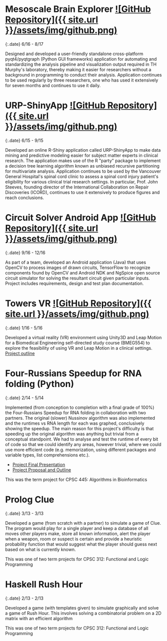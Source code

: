 # Mesoscale Brain Explorer  [![GitHub Repository]({{ site.url }}/assets/img/github.png)](https://github.com/Frikster/Mesoscale-Brain-Explorer)

{:.date}
6/16 - 8/17

Designed and developed a user-friendly standalone cross-platform pyqt4/pyqtgraph (Python GUI frameworks) application for automating and standardizing the analysis pipeline and visualization output required in TH Murphy's laboratory, thereby making it easier for researchers without a background in programming to conduct their analysis. Application continues to be used regularly by three researchers, one who has used it extensively for seven months and continues to use it daily.

# URP-ShinyApp [![GitHub Repository]({{ site.url }}/assets/img/github.png)](https://github.com/Frikster/URP-ShinyApp)

{:.date}
6/15 - 9/15

Developed an online R-Shiny application called URP-ShinyApp to make data mining and predictive modeling easier for subject matter experts in clinical research. The application makes use of the R "party" package to implement a decision tree learning algorithm known as unbiased recursive partitioning for multivariate analysis. Application continues to be used by the Vancouver General Hospital's spinal cord clinic to assess a spinal cord injury patient's eligibility for various clinical trial research settings. In particular, Prof. John Steeves, founding director of the International Collaboration on Repair Discoveries (ICORD), continues to use it extensively to produce figures and reach conclusions.

# Circuit Solver Android App  [![GitHub Repository]({{ site.url }}/assets/img/github.png)](https://github.com/Frikster/CircuitSolverApp)

{:.date}
9/16 - 12/16

As part of a team, developed an Android application (Java) that uses OpenCV to process images of drawn circuits, TensorFlow to recognize components found by OpenCV and Android NDK and NgSpice open source circuit simulator for solving the resultant circuit given particular inputs. Project includes requirements, design and test plan documentation.

# Towers VR [![GitHub Repository]({{ site.url }}/assets/img/github.png)](https://github.com/Frikster/BMEG554-Towers)

{:.date}
1/16 - 5/16

Developed a virtual reality (VR) environment using Unity3D and Leap Motion for a Biomedical Engineering self-directed study course (BMEG554) to explore the feasibility of using VR and Leap Motion in a clinical settings. <a href="http://icord.org/2016/05/30518/" target="_blank">Project outline</a>

# Four-Russians Speedup for RNA folding (Python)

{:.date}
2/14 - 5/14

Implemented (from conception to completion with a final grade of 100%) the Four-Russians Speedup for RNA folding in collaboration with two partners. The original (slower) Nussinov algorithm was also implemented and the runtimes vs RNA length for each was graphed, conclusively showing the speedup. The main reason for this project's difficulty is that speeding up the original algorithm was anything but trivial from a conceptual standpoint. We had to analyse and test the runtime of every bit of code so that we could identify any areas, however trivial, where we could use more efficient code (e.g. memorization, using different packages and variable types, list comprehensions etc.).

- <a href="https://drive.google.com/file/d/0B3eRv-4znU32bXlEQ25OMldnMlU/view?usp=sharing" target="_blank">Project Final Presentation</a>
- <a href="https://drive.google.com/file/d/0B3eRv-4znU32Z2RjRTFQdVhMdlk/view?usp=sharing" target="_blank">Project Proposal and Outline</a>
 
This was the term project for CPSC 445: Algorithms in Bioinformatics

# Prolog Clue

{:.date}
3/13 - 3/13

Developed a game (from scratch with a partner) to simulate a game of Clue. The program would play for a single player and keep a database of all moves other players make, store all known information, alert the player when a weapon, room or suspect is certain and provide a heuristic probability function that would suggest what the player should guess next based on what is currently known.

This was one of two term projects for CPSC 312: Functional and Logic Programming

# Haskell Rush Hour

{:.date}
2/13 - 2/13

Developed a game (with templates given) to simulate graphically and solve a game of Rush Hour. This involves solving a combinatorial problem on a 2D matrix with an efficient algorithm

This was one of two term projects for CPSC 312: Functional and Logic Programming